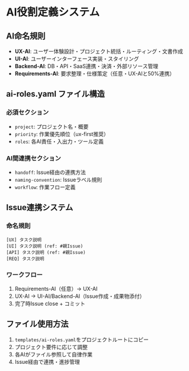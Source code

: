 # AI役割定義システム

## AI命名規則

- **UX-AI**: ユーザー体験設計・プロジェクト統括・ルーティング・文書作成
- **UI-AI**: ユーザーインターフェース実装・スタイリング
- **Backend-AI**: DB・API・SaaS連携・決済・外部リソース管理
- **Requirements-AI**: 要求整理・仕様策定（任意・UX-AIと50%連携）

## ai-roles.yaml ファイル構造

### 必須セクション
- `project`: プロジェクト名・概要
- `priority`: 作業優先順位（ux-first推奨）
- `roles`: 各AI責任・入出力・ツール定義

### AI間連携セクション
- `handoff`: Issue経由の連携方法
- `naming-convention`: Issueラベル規則
- `workflow`: 作業フロー定義

## Issue連携システム

### 命名規則
```
[UX] タスク説明
[UI] タスク説明 (ref: #親Issue)
[API] タスク説明 (ref: #親Issue)  
[REQ] タスク説明
```

### ワークフロー
1. Requirements-AI（任意）→ UX-AI
2. UX-AI → UI-AI/Backend-AI（Issue作成・成果物添付）
3. 完了時Issue close + コミット

## ファイル使用方法

1. `templates/ai-roles.yaml`をプロジェクトルートにコピー
2. プロジェクト要件に応じて調整
3. 各AIがファイル参照して自律作業
4. Issue経由で連携・進捗管理
